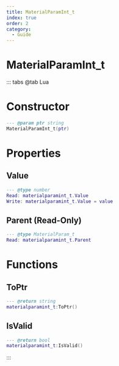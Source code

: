 ```yaml
---
title: MaterialParamInt_t
index: true
order: 2
category:
  - Guide
---
```


# MaterialParamInt_t

::: tabs
@tab Lua
# Constructor
```lua
--- @param ptr string
MaterialParamInt_t(ptr)
```
# Properties
## Value 
```lua
--- @type number
Read: materialparamint_t.Value
Write: materialparamint_t.Value = value
```
## Parent (Read-Only)
```lua
--- @type MaterialParam_t
Read: materialparamint_t.Parent
```
# Functions
## ToPtr
```lua
--- @return string
materialparamint_t:ToPtr()
```
## IsValid
```lua
--- @return bool
materialparamint_t:IsValid()
```

:::